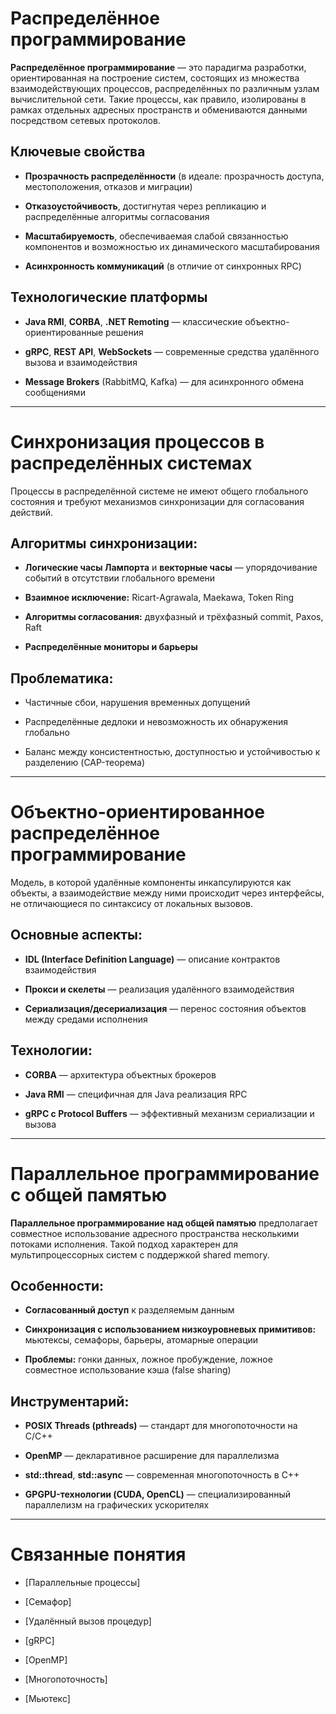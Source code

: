 # Распределённое программирование

**Распределённое программирование** — это парадигма разработки, ориентированная на построение систем, состоящих из множества взаимодействующих процессов, распределённых по различным узлам вычислительной сети. Такие процессы, как правило, изолированы в рамках отдельных адресных пространств и обмениваются данными посредством сетевых протоколов.

## Ключевые свойства

- **Прозрачность распределённости** (в идеале: прозрачность доступа, местоположения, отказов и миграции)
    
- **Отказоустойчивость**, достигнутая через репликацию и распределённые алгоритмы согласования
    
- **Масштабируемость**, обеспечиваемая слабой связанностью компонентов и возможностью их динамического масштабирования
    
- **Асинхронность коммуникаций** (в отличие от синхронных RPC)
    

## Технологические платформы

- **Java RMI**, **CORBA**, **.NET Remoting** — классические объектно-ориентированные решения
    
- **gRPC**, **REST API**, **WebSockets** — современные средства удалённого вызова и взаимодействия
    
- **Message Brokers** (RabbitMQ, Kafka) — для асинхронного обмена сообщениями
    

---

# Синхронизация процессов в распределённых системах

Процессы в распределённой системе не имеют общего глобального состояния и требуют механизмов синхронизации для согласования действий.

## Алгоритмы синхронизации:

- **Логические часы Лампорта** и **векторные часы** — упорядочивание событий в отсутствии глобального времени
    
- **Взаимное исключение:** Ricart-Agrawala, Maekawa, Token Ring
    
- **Алгоритмы согласования:** двухфазный и трёхфазный commit, Paxos, Raft
    
- **Распределённые мониторы и барьеры**
    

## Проблематика:

- Частичные сбои, нарушения временных допущений
    
- Распределённые дедлоки и невозможность их обнаружения глобально
    
- Баланс между консистентностью, доступностью и устойчивостью к разделению (CAP-теорема)
    

---

# Объектно-ориентированное распределённое программирование

Модель, в которой удалённые компоненты инкапсулируются как объекты, а взаимодействие между ними происходит через интерфейсы, не отличающиеся по синтаксису от локальных вызовов.

## Основные аспекты:

- **IDL (Interface Definition Language)** — описание контрактов взаимодействия
    
- **Прокси и скелеты** — реализация удалённого взаимодействия
    
- **Сериализация/десериализация** — перенос состояния объектов между средами исполнения
    

## Технологии:

- **CORBA** — архитектура объектных брокеров
    
- **Java RMI** — специфичная для Java реализация RPC
    
- **gRPC с Protocol Buffers** — эффективный механизм сериализации и вызова
    

---

# Параллельное программирование с общей памятью

**Параллельное программирование над общей памятью** предполагает совместное использование адресного пространства несколькими потоками исполнения. Такой подход характерен для мультипроцессорных систем с поддержкой shared memory.

## Особенности:

- **Согласованный доступ** к разделяемым данным
    
- **Синхронизация с использованием низкоуровневых примитивов:** мьютексы, семафоры, барьеры, атомарные операции
    
- **Проблемы:** гонки данных, ложное пробуждение, ложное совместное использование кэша (false sharing)
    

## Инструментарий:

- **POSIX Threads (pthreads)** — стандарт для многопоточности на C/C++
    
- **OpenMP** — декларативное расширение для параллелизма
    
- **std::thread**, **std::async** — современная многопоточность в C++
    
- **GPGPU-технологии (CUDA, OpenCL)** — специализированный параллелизм на графических ускорителях
    

---

# Связанные понятия

- [Параллельные процессы]
    
- [Семафор]
    
- [Удалённый вызов процедур]
    
- [gRPC]
    
- [OpenMP]
    
- [Многопоточность]
    
- [Мьютекс]